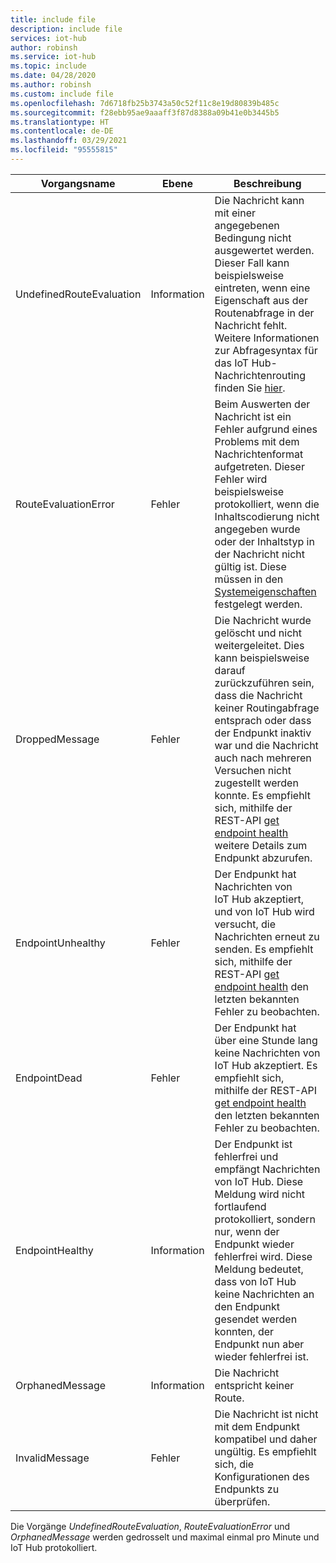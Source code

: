 ```yaml
---
title: include file
description: include file
services: iot-hub
author: robinsh
ms.service: iot-hub
ms.topic: include
ms.date: 04/28/2020
ms.author: robinsh
ms.custom: include file
ms.openlocfilehash: 7d6718fb25b3743a50c52f11c8e19d80839b485c
ms.sourcegitcommit: f28ebb95ae9aaaff3f87d8388a09b41e0b3445b5
ms.translationtype: HT
ms.contentlocale: de-DE
ms.lasthandoff: 03/29/2021
ms.locfileid: "95555815"
---
```

<!-- operation names for the diag logs for IoT Hub -->

|Vorgangsname|Ebene|Beschreibung|
|------------- |-----|-----------|
|UndefinedRouteEvaluation|Information|Die Nachricht kann mit einer angegebenen Bedingung nicht ausgewertet werden. Dieser Fall kann beispielsweise eintreten, wenn eine Eigenschaft aus der Routenabfrage in der Nachricht fehlt. Weitere Informationen zur Abfragesyntax für das IoT Hub-Nachrichtenrouting finden Sie [hier](../articles/iot-hub/iot-hub-devguide-routing-query-syntax.md).|
|RouteEvaluationError|Fehler|Beim Auswerten der Nachricht ist ein Fehler aufgrund eines Problems mit dem Nachrichtenformat aufgetreten. Dieser Fehler wird beispielsweise protokolliert, wenn die Inhaltscodierung nicht angegeben wurde oder der Inhaltstyp in der Nachricht nicht gültig ist. Diese müssen in den [Systemeigenschaften](../articles/iot-hub/iot-hub-devguide-routing-query-syntax.md#system-properties) festgelegt werden.|
|DroppedMessage|Fehler|Die Nachricht wurde gelöscht und nicht weitergeleitet. Dies kann beispielsweise darauf zurückzuführen sein, dass die Nachricht keiner Routingabfrage entsprach oder dass der Endpunkt inaktiv war und die Nachricht auch nach mehreren Versuchen nicht zugestellt werden konnte. Es empfiehlt sich, mithilfe der REST-API [get endpoint health](/rest/api/iothub/iothubresource/getendpointhealth#iothubresource_getendpointhealth) weitere Details zum Endpunkt abzurufen.|
|EndpointUnhealthy|Fehler|Der Endpunkt hat Nachrichten von IoT Hub akzeptiert, und von IoT Hub wird versucht, die Nachrichten erneut zu senden. Es empfiehlt sich, mithilfe der REST-API [get endpoint health](/rest/api/iothub/iothubresource/getendpointhealth#iothubresource_getendpointhealth) den letzten bekannten Fehler zu beobachten.|
|EndpointDead|Fehler|Der Endpunkt hat über eine Stunde lang keine Nachrichten von IoT Hub akzeptiert. Es empfiehlt sich, mithilfe der REST-API [get endpoint health](/rest/api/iothub/iothubresource/getendpointhealth#iothubresource_getendpointhealth) den letzten bekannten Fehler zu beobachten.|
|EndpointHealthy|Information|Der Endpunkt ist fehlerfrei und empfängt Nachrichten von IoT Hub. Diese Meldung wird nicht fortlaufend protokolliert, sondern nur, wenn der Endpunkt wieder fehlerfrei wird. Diese Meldung bedeutet, dass von IoT Hub keine Nachrichten an den Endpunkt gesendet werden konnten, der Endpunkt nun aber wieder fehlerfrei ist.|
|OrphanedMessage|Information|Die Nachricht entspricht keiner Route.|
|InvalidMessage|Fehler|Die Nachricht ist nicht mit dem Endpunkt kompatibel und daher ungültig. Es empfiehlt sich, die Konfigurationen des Endpunkts zu überprüfen.|


Die Vorgänge *UndefinedRouteEvaluation*, *RouteEvaluationError* und *OrphanedMessage* werden gedrosselt und maximal einmal pro Minute und IoT Hub protokolliert.